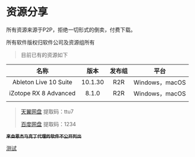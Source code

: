 # 资源分享

所有资源来源于P2P，拒绝一切形式的倒卖，付费下载。  

所有软件版权归软件公司及资源组所有

> 目前已有的资源如下

|         名称          |  版本   | 发布组 |      平台      |
| :-------------------: | :-----: | :----: | :------------: |
| Ableton Live 10 Suite | 10.1.30 |  R2R   | Windows，macOS |
| iZotope RX 8 Advanced |  8.1.0  |  R2R   | Windows，macOS |
|                       |         |        |                |

> [天翼网盘](https://cloud.189.cn/t/IRjMz2nyaAR3)    提取码：ttu7
>
> [百度网盘](https://pan.baidu.com/s/1foTFRr9JpEpttPoj9fDyqQ)    提取码：1234

~~**`来自恩杰马克丁代理的软件不公开列出`**~~

[测试](file:///%systemroot%/System32/drivers/etc/hosts)